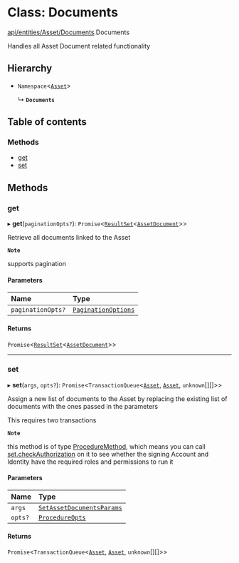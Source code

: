 # Class: Documents

[api/entities/Asset/Documents](../wiki/api.entities.Asset.Documents).Documents

Handles all Asset Document related functionality

## Hierarchy

- `Namespace`<[`Asset`](../wiki/api.entities.Asset.Asset)\>

  ↳ **`Documents`**

## Table of contents

### Methods

- [get](../wiki/api.entities.Asset.Documents.Documents#get)
- [set](../wiki/api.entities.Asset.Documents.Documents#set)

## Methods

### get

▸ **get**(`paginationOpts?`): `Promise`<[`ResultSet`](../wiki/types.ResultSet)<[`AssetDocument`](../wiki/types.AssetDocument)\>\>

Retrieve all documents linked to the Asset

**`Note`**

 supports pagination

#### Parameters

| Name | Type |
| :------ | :------ |
| `paginationOpts?` | [`PaginationOptions`](../wiki/types.PaginationOptions) |

#### Returns

`Promise`<[`ResultSet`](../wiki/types.ResultSet)<[`AssetDocument`](../wiki/types.AssetDocument)\>\>

___

### set

▸ **set**(`args`, `opts?`): `Promise`<`TransactionQueue`<[`Asset`](../wiki/api.entities.Asset.Asset), [`Asset`](../wiki/api.entities.Asset.Asset), `unknown`[][]\>\>

Assign a new list of documents to the Asset by replacing the existing list of documents with the ones passed in the parameters

This requires two transactions

**`Note`**

 this method is of type [ProcedureMethod](../wiki/types.ProcedureMethod), which means you can call [set.checkAuthorization](../wiki/types.ProcedureMethod#checkauthorization)
  on it to see whether the signing Account and Identity have the required roles and permissions to run it

#### Parameters

| Name | Type |
| :------ | :------ |
| `args` | [`SetAssetDocumentsParams`](../wiki/api.procedures.types.SetAssetDocumentsParams) |
| `opts?` | [`ProcedureOpts`](../wiki/types.ProcedureOpts) |

#### Returns

`Promise`<`TransactionQueue`<[`Asset`](../wiki/api.entities.Asset.Asset), [`Asset`](../wiki/api.entities.Asset.Asset), `unknown`[][]\>\>
